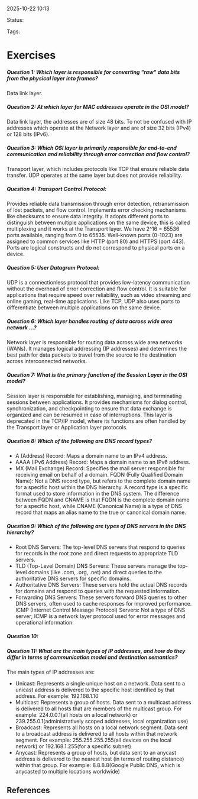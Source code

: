 
2025-10-22 10:13

Status: 

Tags:

# Exercises
##### Question 1: Which layer is responsible for converting "raw" data bits from the physical layer into frames?
Data link layer.
##### Question 2: At which layer for MAC addresses operate in the OSI model?
Data link layer, the addresses are of size 48 bits. To not be confused with IP addresses which operate at the Network layer and are of size 32 bits (IPv4) or 128 bits (IPv6).
##### Question 3: Which OSI layer is primarily responsible for end-to-end communication and reliability through error correction and flow control?
Transport layer, which includes protocols like TCP that ensure reliable data transfer. UDP operates at the same layer but does not provide reliability. 
##### Question 4: Transport Control Protocol:
Provides reliable data transmission through error detection, retransmission of lost packets, and flow control. Implements error checking mechanisms like checksums to ensure data integrity. It adopts different ports to distinguish between multiple applications on the same device, this is called multiplexing and it works at the Transport layer. We have 2^16 = 65536 ports available, ranging from 0 to 65535. Well-known ports (0-1023) are assigned to common services like HTTP (port 80) and HTTPS (port 443). Ports are logical constructs and do not correspond to physical ports on a device.
##### Question 5: User Datagram Protocol: 
UDP is a connectionless protocol that provides low-latency communication without the overhead of error correction and flow control. It is suitable for applications that require speed over reliability, such as video streaming and online gaming, real-time applications. Like TCP, UDP also uses ports to differentiate between multiple applications on the same device.
##### Question 6: Which layer handles routing of data across wide area network ...?
Network layer is responsible for routing data across wide area networks (WANs). It manages logical addressing (IP addresses) and determines the best path for data packets to travel from the source to the destination across interconnected networks.
##### Question 7: What is the primary function of the Session Layer in the OSI model?
Session layer is responsible for establishing, managing, and terminating sessions between applications. It provides mechanisms for dialog control, synchronization, and checkpointing to ensure that data exchange is organized and can be resumed in case of interruptions.
This layer is deprecated in the TCP/IP model, where its functions are often handled by the Transport layer or Application layer protocols.
##### Question 8: Which of the following are DNS record types?
- A (Address) Record: Maps a domain name to an IPv4 address.
- AAAA (IPv6 Address) Record: Maps a domain name to an IPv6 address.
- MX (Mail Exchange) Record: Specifies the mail server responsible for receiving email on behalf of a domain.
FQDN (Fully Qualified Domain Name): Not a DNS record type, but refers to the complete domain name for a specific host within the DNS hierarchy.
A record type is a specific format used to store information in the DNS system.
The difference between FQDN and CNAME is that FQDN is the complete domain name for a specific host, while CNAME (Canonical Name) is a type of DNS record that maps an alias name to the true or canonical domain name.
##### Question 9: Which of the following are types of DNS servers in the DNS hierarchy?
- Root DNS Servers: The top-level DNS servers that respond to queries for records in the root zone and direct requests to appropriate TLD servers.
- TLD (Top-Level Domain) DNS Servers: These servers manage the top-level domains (like .com, .org, .net) and direct queries to the authoritative DNS servers for specific domains.
- Authoritative DNS Servers: These servers hold the actual DNS records for domains and respond to queries with the requested information.
- Forwarding DNS Servers: These servers forward DNS queries to other DNS servers, often used to cache responses for improved performance.
ICMP (Internet Control Message Protocol) Servers: Not a type of DNS server; ICMP is a network layer protocol used for error messages and operational information.
##### Question 10: 
##### Question 11: What are the main types of IP addresses, and how do they differ in terms of communication model and destination semantics?
The main types of IP addresses are:
- Unicast: Represents a single unique host on a network. Data sent to a unicast address is delivered to the specific host identified by that address. For example: 192.168.1.10
- Multicast: Represents a group of hosts. Data sent to a multicast address is delivered to all hosts that are members of the multicast group. For example: 224.0.0.1(all hosts on a local network) or 239.255.0.1(administratively scoped addresses, local organization use)
- Broadcast: Represents all hosts on a local network segment. Data sent to a broadcast address is delivered to all hosts within that network segment. For example: 255.255.255.255(all devices on the local network) or 192.168.1.255(for a specific subnet)
- Anycast: Represents a group of hosts, but data sent to an anycast address is delivered to the nearest host (in terms of routing distance) within that group. For example: 8.8.8.8(Google Public DNS, which is anycasted to multiple locations worldwide)

## References
